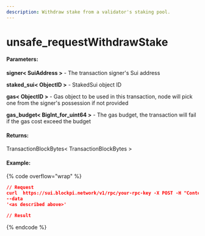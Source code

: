```yaml
---
description: Withdraw stake from a validator's staking pool.
---
```


# unsafe\_requestWithdrawStake

#### **Parameters:**

**signer< SuiAddress >** - The transaction signer's Sui address&#x20;

**staked\_sui< ObjectID >** - StakedSui object ID

**gas< ObjectID >** - Gas object to be used in this transaction, node will pick one from the signer's possession if not provided

**gas\_budget< BigInt\_for\_uint64 >** - The gas budget, the transaction will fail if the gas cost exceed the budget&#x20;

#### **Returns:**

TransactionBlockBytes< TransactionBlockBytes >

#### Example:

{% code overflow="wrap" %}
```json
// Request
curl  https://sui.blockpi.network/v1/rpc/your-rpc-key -X POST -H "Content-Type: application/json" 
--data 
'<as described above>'

// Result

```
{% endcode %}
